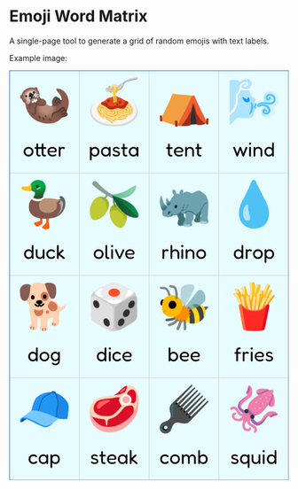 # Emoji Word Matrix

A single-page tool to generate a grid of random emojis with text labels.

Example image:

![Example image](img/example_word_grid_4x4.jpg)